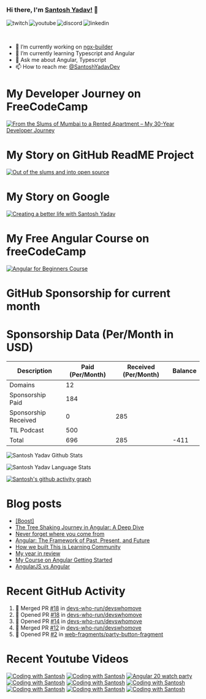### Hi there, I'm [Santosh Yadav!](https://santoshyadav.dev) 👋

<p>
<a href="https://www.twitch.tv/santoshyadavdev">
   <img align="left" alt="twitch" src="https://img.shields.io/badge/Twitch-9146FF?style=for-the-badge&logo=twitch&logoColor=white" />
</a>&nbsp;&nbsp;

<a href="https://www.youtube.com/c/TechTalksWithSantosh">
   <img align="left" alt="youtube" src="https://img.shields.io/badge/YouTube-FF0000?style=for-the-badge&logo=youtube&logoColor=white" />
</a>&nbsp;&nbsp;

<a href="https://discord.gg/m6cNkVfXrQ">
   <img align="left" alt="discord" src="https://img.shields.io/badge/Discord-7289DA?style=for-the-badge&logo=discord&logoColor=white" />
</a>&nbsp;&nbsp;

<a href="https://www.linkedin.com/in/santoshyadavdev/">
   <img align="left" alt="linkedin" src="https://img.shields.io/badge/LinkedIn-0077B5?style=for-the-badge&logo=linkedin&logoColor=white" />
</a>
   


<p/>

<br/>
<p>

- 🔭 I’m currently working on [ngx-builder](https://github.com/ngx-builders)
- 🌱 I’m currently learning Typescript and Angular
- 💬 Ask me about Angular, Typescript
- 📫 How to reach me: [@SantoshYadavDev](https://bsky.app/profile/santoshyadav.dev)

</p>

# My Developer Journey on FreeCodeCamp

[![From the Slums of Mumbai to a Rented Apartment – My 30-Year Developer Journey](https://images.ctfassets.net/s5uo95nf6njh/X5UtU4CujK58wJ0GYMOgX/5c270bf97627dd06134c316de8b95e44/Santosh_Yadav_07.01.2023_055.jpg?w=1200&fm=avif)](https://www.freecodecamp.org/news/my-journey-into-tech-from-slums-of-mumbai-to-my-own-apartment/)

# My Story on GitHub ReadME Project

[![Out of the slums and into open source](https://images.ctfassets.net/s5uo95nf6njh/2GWKJkEH95SEwMoqxEBRoX/3413d6d4c8f05070b9d9c549075b537c/Santosh_Yadav_07.01.2023_001_1.jpg?w=1200&fm=avif)](https://github.com/readme/stories/santosh-yadav)

# My Story on Google 

[![Creating a better life with Santosh Yadav](http://img.youtube.com/vi/RpSdB7BTp_U/0.jpg)](https://youtu.be/RpSdB7BTp_U)

# My Free Angular Course on freeCodeCamp

[![Angular for Beginners Course](http://img.youtube.com/vi/3qBXWUpoPHo/0.jpg)](http://www.youtube.com/watch?v=3qBXWUpoPHo)

# GitHub Sponsorship for current month

<!-- SPONSORSHIP-DATA:START -->
<!-- SPONSORSHIP-DATA:END -->


# Sponsorship Data (Per/Month in USD)

| Description          | Paid (Per/Month) | Received (Per/Month) | Balance |
|----------------------|------------------|----------------------|---------|
| Domains              | 12               |                      |         |
| Sponsorship Paid     | 184              |                      |         |
| Sponsorship Received | 0                | 285                  |         |
| TIL Podcast          | 500              |                      |         |
| Total                | 696              | 285                  |  -411   |

![Santosh Yadav Github Stats](https://github-readme-stats.vercel.app/api?username=SantoshYadavDev&show_icons=true&include_all_commits=true&theme=radical)

![Santosh Yadav Language Stats](https://github-readme-stats.vercel.app/api/top-langs/?username=SantoshYadavDev&layout=compact&theme=radical)

[![Santosh's github activity graph](https://github-readme-activity-graph.vercel.app/graph?username=SantoshYadavDev&theme=github-compact)](https://github.com/ashutosh00710/github-readme-activity-graph)

# Blog posts
<!-- BLOG-POST-LIST:START -->
- [[Boost]](https://dev.to/santoshyadavdev/-1bg4)
- [The Tree Shaking Journey in Angular: A Deep Dive](https://dev.to/this-is-angular/the-tree-shaking-journey-in-angular-a-deep-dive-52ie)
- [Never forget where you come from](https://dev.to/this-is-learning/never-forget-where-you-come-from-5el1)
- [Angular: The Framework of Past, Present, and Future](https://dev.to/this-is-angular/angular-the-framework-of-past-present-and-future-87d)
- [How we built This is Learning Community](https://dev.to/this-is-learning/how-we-built-this-is-learning-community-g34)
- [My year in review](https://dev.to/this-is-learning/my-year-in-review-341d)
- [My Course on Angular Getting Started](https://dev.to/this-is-learning/my-course-on-angular-getting-started-3jec)
- [AngularJS vs Angular](https://dev.to/this-is-angular/angularjs-vs-angular-1gh6)
<!-- BLOG-POST-LIST:END -->

# Recent GitHub Activity
<!--START_SECTION:activity-->
1. 🎉 Merged PR [#18](https://github.com/devs-who-run/devswhomove/pull/18) in [devs-who-run/devswhomove](https://github.com/devs-who-run/devswhomove)
2. 💪 Opened PR [#18](https://github.com/devs-who-run/devswhomove/pull/18) in [devs-who-run/devswhomove](https://github.com/devs-who-run/devswhomove)
3. 💪 Opened PR [#14](https://github.com/devs-who-run/devswhomove/pull/14) in [devs-who-run/devswhomove](https://github.com/devs-who-run/devswhomove)
4. 🎉 Merged PR [#12](https://github.com/devs-who-run/devswhomove/pull/12) in [devs-who-run/devswhomove](https://github.com/devs-who-run/devswhomove)
5. 💪 Opened PR [#2](https://github.com/web-fragments/party-button-fragment/pull/2) in [web-fragments/party-button-fragment](https://github.com/web-fragments/party-button-fragment)
<!--END_SECTION:activity-->

# Recent Youtube Videos
<!-- BEGIN YOUTUBE-CARDS -->
[![Coding with Santosh](https://ytcards.demolab.com/?id=IdVgkSlNNxw&title=Coding+with+Santosh&lang=en&timestamp=1749284726&background_color=%230d1117&title_color=%23ffffff&stats_color=%23dedede&max_title_lines=1&width=250&border_radius=5 "Coding with Santosh")](https://www.youtube.com/watch?v=IdVgkSlNNxw)
[![Coding with Santosh](https://ytcards.demolab.com/?id=pFZfvXoD2NA&title=Coding+with+Santosh&lang=en&timestamp=1749199789&background_color=%230d1117&title_color=%23ffffff&stats_color=%23dedede&max_title_lines=1&width=250&border_radius=5 "Coding with Santosh")](https://www.youtube.com/watch?v=pFZfvXoD2NA)
[![Angular 20 watch party](https://ytcards.demolab.com/?id=spiuVrYa7v8&title=Angular+20+watch+party&lang=en&timestamp=1748594301&background_color=%230d1117&title_color=%23ffffff&stats_color=%23dedede&max_title_lines=1&width=250&border_radius=5 "Angular 20 watch party")](https://www.youtube.com/watch?v=spiuVrYa7v8)
[![Coding with Santosh](https://ytcards.demolab.com/?id=VbciCvplLuU&title=Coding+with+Santosh&lang=en&timestamp=1747989173&background_color=%230d1117&title_color=%23ffffff&stats_color=%23dedede&max_title_lines=1&width=250&border_radius=5 "Coding with Santosh")](https://www.youtube.com/watch?v=VbciCvplLuU)
[![Coding with Santosh](https://ytcards.demolab.com/?id=MiXCzOsKUqo&title=Coding+with+Santosh&lang=en&timestamp=1747902836&background_color=%230d1117&title_color=%23ffffff&stats_color=%23dedede&max_title_lines=1&width=250&border_radius=5 "Coding with Santosh")](https://www.youtube.com/watch?v=MiXCzOsKUqo)
[![Coding with Santosh](https://ytcards.demolab.com/?id=r8Y_ZvuzXx8&title=Coding+with+Santosh&lang=en&timestamp=1747383093&background_color=%230d1117&title_color=%23ffffff&stats_color=%23dedede&max_title_lines=1&width=250&border_radius=5 "Coding with Santosh")](https://www.youtube.com/watch?v=r8Y_ZvuzXx8)
[![Coding with Santosh](https://ytcards.demolab.com/?id=LVkThaVBjDo&title=Coding+with+Santosh&lang=en&timestamp=1747298333&background_color=%230d1117&title_color=%23ffffff&stats_color=%23dedede&max_title_lines=1&width=250&border_radius=5 "Coding with Santosh")](https://www.youtube.com/watch?v=LVkThaVBjDo)
[![Coding with Santosh](https://ytcards.demolab.com/?id=WOipwGcu_20&title=Coding+with+Santosh&lang=en&timestamp=1747212055&background_color=%230d1117&title_color=%23ffffff&stats_color=%23dedede&max_title_lines=1&width=250&border_radius=5 "Coding with Santosh")](https://www.youtube.com/watch?v=WOipwGcu_20)
[![Coding with Santosh](https://ytcards.demolab.com/?id=3EB871p2IjY&title=Coding+with+Santosh&lang=en&timestamp=1747125837&background_color=%230d1117&title_color=%23ffffff&stats_color=%23dedede&max_title_lines=1&width=250&border_radius=5 "Coding with Santosh")](https://www.youtube.com/watch?v=3EB871p2IjY)
<!-- END YOUTUBE-CARDS -->
